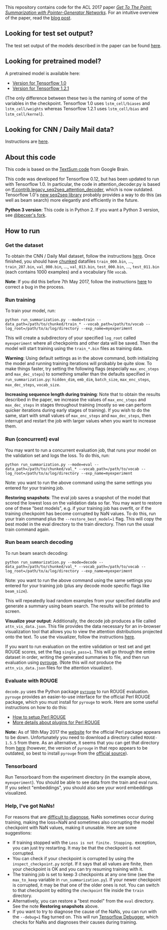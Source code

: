 This repository contains code for the ACL 2017 paper *[Get To The Point: Summarization with Pointer-Generator Networks](https://arxiv.org/abs/1704.04368)*. For an intuitive overview of the paper, read the [blog post](http://www.abigailsee.com/2017/04/16/taming-rnns-for-better-summarization.html).

## Looking for test set output?
The test set output of the models described in the paper can be found [here](https://drive.google.com/file/d/0B7pQmm-OfDv7MEtMVU5sOHc5LTg/view?usp=sharing).

## Looking for pretrained model?
A pretrained model is available here:
* [Version for Tensorflow 1.0](https://drive.google.com/file/d/0B7pQmm-OfDv7SHFadHR4RllfR1E/view?usp=sharing)
* [Version for Tensorflow 1.2.1](https://drive.google.com/file/d/0B7pQmm-OfDv7ZUhHZm9ZWEZidDg/view?usp=sharing)

(The only difference between these two is the naming of some of the variables in the checkpoint. Tensorflow 1.0 uses `lstm_cell/biases` and `lstm_cell/weights` whereas Tensorflow 1.2.1 uses `lstm_cell/bias` and `lstm_cell/kernel`).

## Looking for CNN / Daily Mail data?
Instructions are [here](https://github.com/abisee/cnn-dailymail).

## About this code
This code is based on the [TextSum code](https://github.com/tensorflow/models/tree/master/textsum) from Google Brain.

This code was developed for Tensorflow 0.12, but has been updated to run with Tensorflow 1.0.
In particular, the code in attention_decoder.py is based on [tf.contrib.legacy_seq2seq_attention_decoder](https://www.tensorflow.org/api_docs/python/tf/contrib/legacy_seq2seq/attention_decoder), which is now outdated.
Tensorflow 1.0's [new seq2seq library](https://www.tensorflow.org/api_guides/python/contrib.seq2seq#Attention) probably provides a way to do this (as well as beam search) more elegantly and efficiently in the future.

**Python 3 version**: This code is in Python 2. If you want a Python 3 version, see [@becxer's fork](https://github.com/becxer/pointer-generator/).

## How to run

### Get the dataset
To obtain the CNN / Daily Mail dataset, follow the instructions [here](https://github.com/abisee/cnn-dailymail). Once finished, you should have [chunked](https://github.com/abisee/cnn-dailymail/issues/3) datafiles `train_000.bin`, ..., `train_287.bin`, `val_000.bin`, ..., `val_013.bin`, `test_000.bin`, ..., `test_011.bin` (each contains 1000 examples) and a vocabulary file `vocab`.

**Note**: If you did this before 7th May 2017, follow the instructions [here](https://github.com/abisee/cnn-dailymail/issues/2) to correct a bug in the process.

### Run training
To train your model, run:

```
python run_summarization.py --mode=train --data_path=/path/to/chunked/train_* --vocab_path=/path/to/vocab --log_root=/path/to/a/log/directory --exp_name=myexperiment
```

This will create a subdirectory of your specified `log_root` called `myexperiment` where all checkpoints and other data will be saved. Then the model will start training using the `train_*.bin` files as training data.

**Warning**: Using default settings as in the above command, both initializing the model and running training iterations will probably be quite slow. To make things faster, try setting the following flags (especially `max_enc_steps` and `max_dec_steps`) to something smaller than the defaults specified in `run_summarization.py`: `hidden_dim`, `emb_dim`, `batch_size`, `max_enc_steps`, `max_dec_steps`, `vocab_size`. 

**Increasing sequence length during training**: Note that to obtain the results described in the paper, we increase the values of `max_enc_steps` and `max_dec_steps` in stages throughout training (mostly so we can perform quicker iterations during early stages of training). If you wish to do the same, start with small values of `max_enc_steps` and `max_dec_steps`, then interrupt and restart the job with larger values when you want to increase them.

### Run (concurrent) eval
You may want to run a concurrent evaluation job, that runs your model on the validation set and logs the loss. To do this, run:

```
python run_summarization.py --mode=eval --data_path=/path/to/chunked/val_* --vocab_path=/path/to/vocab --log_root=/path/to/a/log/directory --exp_name=myexperiment
```

Note: you want to run the above command using the same settings you entered for your training job.

**Restoring snapshots**: The eval job saves a snapshot of the model that scored the lowest loss on the validation data so far. You may want to restore one of these "best models", e.g. if your training job has overfit, or if the training checkpoint has become corrupted by NaN values. To do this, run your train command plus the `--restore_best_model=1` flag. This will copy the best model in the eval directory to the train directory. Then run the usual train command again.

### Run beam search decoding
To run beam search decoding:

```
python run_summarization.py --mode=decode --data_path=/path/to/chunked/val_* --vocab_path=/path/to/vocab --log_root=/path/to/a/log/directory --exp_name=myexperiment
```

Note: you want to run the above command using the same settings you entered for your training job (plus any decode mode specific flags like `beam_size`).

This will repeatedly load random examples from your specified datafile and generate a summary using beam search. The results will be printed to screen.

**Visualize your output**: Additionally, the decode job produces a file called `attn_vis_data.json`. This file provides the data necessary for an in-browser visualization tool that allows you to view the attention distributions projected onto the text. To use the visualizer, follow the instructions [here](https://github.com/abisee/attn_vis).

If you want to run evaluation on the entire validation or test set and get ROUGE scores, set the flag `single_pass=1`. This will go through the entire dataset in order, writing the generated summaries to file, and then run evaluation using [pyrouge](https://pypi.python.org/pypi/pyrouge). (Note this will *not* produce the `attn_vis_data.json` files for the attention visualizer).

### Evaluate with ROUGE
`decode.py` uses the Python package [`pyrouge`](https://pypi.python.org/pypi/pyrouge) to run ROUGE evaluation. `pyrouge` provides an easier-to-use interface for the official Perl ROUGE package, which you must install for `pyrouge` to work. Here are some useful instructions on how to do this:
* [How to setup Perl ROUGE](http://kavita-ganesan.com/rouge-howto)
* [More details about plugins for Perl ROUGE](http://www.summarizerman.com/post/42675198985/figuring-out-rouge)

**Note:** As of 18th May 2017 the [website](http://berouge.com/) for the official Perl package appears to be down. Unfortunately you need to download a directory called `ROUGE-1.5.5` from there. As an alternative, it seems that you can get that directory from [here](https://github.com/andersjo/pyrouge) (however, the version of `pyrouge` in that repo appears to be outdated, so best to install `pyrouge` from the [official source](https://pypi.python.org/pypi/pyrouge)).

### Tensorboard
Run Tensorboard from the experiment directory (in the example above, `myexperiment`). You should be able to see data from the train and eval runs. If you select "embeddings", you should also see your word embeddings visualized.

### Help, I've got NaNs!
For reasons that are [difficult to diagnose](https://github.com/abisee/pointer-generator/issues/4), NaNs sometimes occur during training, making the loss=NaN and sometimes also corrupting the model checkpoint with NaN values, making it unusable. Here are some suggestions:

* If training stopped with the `Loss is not finite. Stopping.` exception, you can just try restarting. It may be that the checkpoint is not corrupted.
* You can check if your checkpoint is corrupted by using the `inspect_checkpoint.py` script. If it says that all values are finite, then your checkpoint is OK and you can try resuming training with it.
* The training job is set to keep 3 checkpoints at any one time (see the `max_to_keep` variable in `run_summarization.py`). If your newer checkpoint is corrupted, it may be that one of the older ones is not. You can switch to that checkpoint by editing the `checkpoint` file inside the `train` directory.
* Alternatively, you can restore a "best model" from the `eval` directory. See the note **Restoring snapshots** above.
* If you want to try to diagnose the cause of the NaNs, you can run with the `--debug=1` flag turned on. This will run [Tensorflow Debugger](https://www.tensorflow.org/versions/master/programmers_guide/debugger), which checks for NaNs and diagnoses their causes during training.
